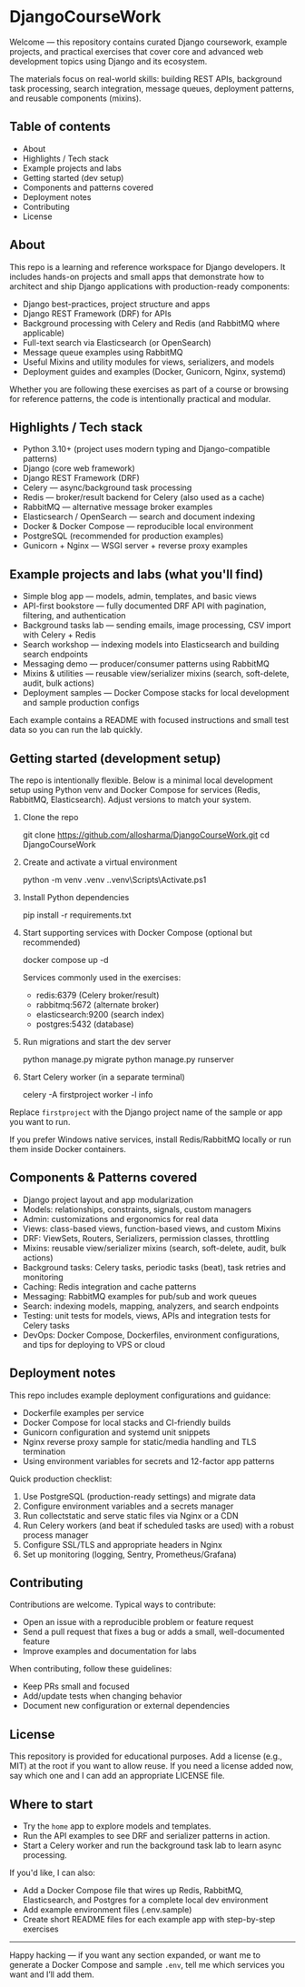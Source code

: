 # DjangoCourseWork

Welcome — this repository contains curated Django coursework, example projects, and practical exercises that cover core and advanced web development topics using Django and its ecosystem.

The materials focus on real-world skills: building REST APIs, background task processing, search integration, message queues, deployment patterns, and reusable components (mixins).

## Table of contents

- About
- Highlights / Tech stack
- Example projects and labs
- Getting started (dev setup)
- Components and patterns covered
- Deployment notes
- Contributing
- License

## About

This repo is a learning and reference workspace for Django developers. It includes hands-on projects and small apps that demonstrate how to architect and ship Django applications with production-ready components:

- Django best-practices, project structure and apps
- Django REST Framework (DRF) for APIs
- Background processing with Celery and Redis (and RabbitMQ where applicable)
- Full-text search via Elasticsearch (or OpenSearch)
- Message queue examples using RabbitMQ
- Useful Mixins and utility modules for views, serializers, and models
- Deployment guides and examples (Docker, Gunicorn, Nginx, systemd)

Whether you are following these exercises as part of a course or browsing for reference patterns, the code is intentionally practical and modular.

## Highlights / Tech stack

- Python 3.10+ (project uses modern typing and Django-compatible patterns)
- Django (core web framework)
- Django REST Framework (DRF)
- Celery — async/background task processing
- Redis — broker/result backend for Celery (also used as a cache)
- RabbitMQ — alternative message broker examples
- Elasticsearch / OpenSearch — search and document indexing
- Docker & Docker Compose — reproducible local environment
- PostgreSQL (recommended for production examples)
- Gunicorn + Nginx — WSGI server + reverse proxy examples

## Example projects and labs (what you'll find)

- Simple blog app — models, admin, templates, and basic views
- API-first bookstore — fully documented DRF API with pagination, filtering, and authentication
- Background tasks lab — sending emails, image processing, CSV import with Celery + Redis
- Search workshop — indexing models into Elasticsearch and building search endpoints
- Messaging demo — producer/consumer patterns using RabbitMQ
- Mixins & utilities — reusable view/serializer mixins (search, soft-delete, audit, bulk actions)
- Deployment samples — Docker Compose stacks for local development and sample production configs

Each example contains a README with focused instructions and small test data so you can run the lab quickly.

## Getting started (development setup)

The repo is intentionally flexible. Below is a minimal local development setup using Python venv and Docker Compose for services (Redis, RabbitMQ, Elasticsearch). Adjust versions to match your system.

1. Clone the repo

   git clone https://github.com/allosharma/DjangoCourseWork.git
   cd DjangoCourseWork

2. Create and activate a virtual environment

   python -m venv .venv
   .\.venv\Scripts\Activate.ps1

3. Install Python dependencies

   pip install -r requirements.txt

4. Start supporting services with Docker Compose (optional but recommended)

   docker compose up -d

   Services commonly used in the exercises:
   - redis:6379 (Celery broker/result)
   - rabbitmq:5672 (alternate broker)
   - elasticsearch:9200 (search index)
   - postgres:5432 (database)

5. Run migrations and start the dev server

   python manage.py migrate
   python manage.py runserver

6. Start Celery worker (in a separate terminal)

   celery -A firstproject worker -l info

Replace `firstproject` with the Django project name of the sample or app you want to run.

If you prefer Windows native services, install Redis/RabbitMQ locally or run them inside Docker containers.

## Components & Patterns covered

- Django project layout and app modularization
- Models: relationships, constraints, signals, custom managers
- Admin: customizations and ergonomics for real data
- Views: class-based views, function-based views, and custom Mixins
- DRF: ViewSets, Routers, Serializers, permission classes, throttling
- Mixins: reusable view/serializer mixins (search, soft-delete, audit, bulk actions)
- Background tasks: Celery tasks, periodic tasks (beat), task retries and monitoring
- Caching: Redis integration and cache patterns
- Messaging: RabbitMQ examples for pub/sub and work queues
- Search: indexing models, mapping, analyzers, and search endpoints
- Testing: unit tests for models, views, APIs and integration tests for Celery tasks
- DevOps: Docker Compose, Dockerfiles, environment configurations, and tips for deploying to VPS or cloud

## Deployment notes

This repo includes example deployment configurations and guidance:

- Dockerfile examples per service
- Docker Compose for local stacks and CI-friendly builds
- Gunicorn configuration and systemd unit snippets
- Nginx reverse proxy sample for static/media handling and TLS termination
- Using environment variables for secrets and 12-factor app patterns

Quick production checklist:

1. Use PostgreSQL (production-ready settings) and migrate data
2. Configure environment variables and a secrets manager
3. Run collectstatic and serve static files via Nginx or a CDN
4. Run Celery workers (and beat if scheduled tasks are used) with a robust process manager
5. Configure SSL/TLS and appropriate headers in Nginx
6. Set up monitoring (logging, Sentry, Prometheus/Grafana)

## Contributing

Contributions are welcome. Typical ways to contribute:

- Open an issue with a reproducible problem or feature request
- Send a pull request that fixes a bug or adds a small, well-documented feature
- Improve examples and documentation for labs

When contributing, follow these guidelines:

- Keep PRs small and focused
- Add/update tests when changing behavior
- Document new configuration or external dependencies

## License

This repository is provided for educational purposes. Add a license (e.g., MIT) at the root if you want to allow reuse. If you need a license added now, say which one and I can add an appropriate LICENSE file.

## Where to start

- Try the `home` app to explore models and templates.
- Run the API examples to see DRF and serializer patterns in action.
- Start a Celery worker and run the background task lab to learn async processing.

If you'd like, I can also:

- Add a Docker Compose file that wires up Redis, RabbitMQ, Elasticsearch, and Postgres for a complete local dev environment
- Add example environment files (.env.sample)
- Create short README files for each example app with step-by-step exercises

---

Happy hacking — if you want any section expanded, or want me to generate a Docker Compose and sample `.env`, tell me which services you want and I’ll add them.
